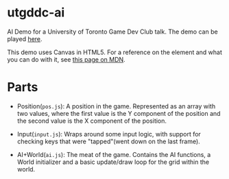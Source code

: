 utgddc-ai
=========

AI Demo for a University of Toronto Game Dev Club talk. The demo can be played
[here](http://akbiggs.github.io/utgddc-ai).

This demo uses Canvas in HTML5. For a reference on the <canvas> element and what you can do with it,
see [this page on MDN](https://developer.mozilla.org/en-US/docs/Web/API/Canvas_API).

Parts
==============

* Position(```pos.js```): A position in the game. Represented as an array with two values, where the
first value is the Y component of the position and the second value is the X component of the position.

* Input(```input.js```): Wraps around some input logic, with support for checking keys that were "tapped"(went
down on the last frame).

* AI+World(```ai.js```): The meat of the game. Contains the AI functions, a World initializer and a basic update/draw
loop for the grid within the world.
